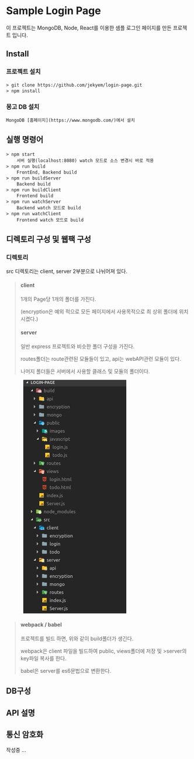 # Sample Login Page
이 프로젝트는 MongoDB, Node, React를 이용한 샘플 로그인 페이지를 만든 프로젝트 입니다.

## Install
### 프로젝트 설치
    > git clone https://github.com/jekyem/login-page.git
    > npm install
### 몽고 DB 설치
    MongoDB [홈페이지](https://www.mongodb.com/)에서 설치

## 실행 명령어
    > npm start
        서버 실행(localhost:8080) watch 모드로 소스 변경시 바로 적용
    > npm run build
        FrontEnd, Backend build
    > npm run buildServer
        Backend build
    > npm run buildClient
        Frontend build
    > npm run watchServer
        Backend watch 모드로 build
    > npm run watchClient
        Frontend watch 모드로 build

## 디렉토리 구성 및 웹팩 구성
### 디렉토리
src 디렉토리는 client, server 2부분으로 나뉘어져 있다.

>
> #### client
> 1개의 Page당 1개의 폴더를 가진다.
>
>(encryption은 예외 적으로 모든 페이지에서 사용목적으로 최 상위 폴더에 위치 시켰다.)
>
>#### server
>일반 express 프로젝트와 비슷한 폴더 구성을 가진다.
>
>routes폴더는 route관련된 모듈들이 있고, api는 webAPI관련 모듈이 있다.
>
>나머지 폴더들은 서버에서 사용할 클래스 및 모듈의 폴더이다.
>
&nbsp;&nbsp;&nbsp;&nbsp;&nbsp;&nbsp;&nbsp;&nbsp;&nbsp;&nbsp;&nbsp;&nbsp;![ProcectDirectory](./readme_img/ProcectDirectory.jpeg)
>
>#### webpack / babel
>프로젝트를 빌드 하면, 위와 같이 build폴더가 생긴다.
>
>webpack은 client 파일을 빌드하여 public, views폴더에 저장 및 >server의 key파일 복사를 한다.
>
>babel은 server를 es6문법으로 변환한다.

## DB구성


## API 설명


## 통신 암호화

작성중 ...